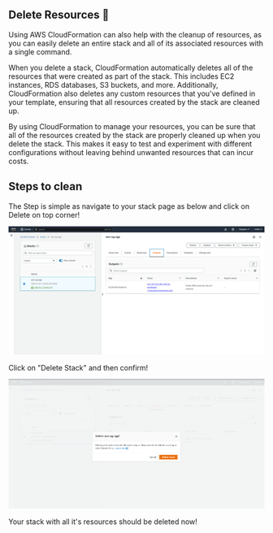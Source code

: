 ## Delete Resources 🧹
Using AWS CloudFormation can also help with the cleanup of resources, as you can easily delete an entire stack and all of its associated resources with a single command.

When you delete a stack, CloudFormation automatically deletes all of the resources that were created as part of the stack. This includes EC2 instances, RDS databases, S3 buckets, and more.
Additionally, CloudFormation also deletes any custom resources that you've defined in your template, ensuring that all resources created by the stack are cleaned up.

By using CloudFormation to manage your resources, you can be sure that all of the resources created by the stack are properly cleaned up when you delete the stack. This makes it easy to test and experiment with different configurations without leaving behind unwanted resources that can incur costs.


## Steps to clean 

The Step is simple as navigate to your stack page as below and click on Delete on top corner!

![Stack Page](/step-2-create-ec2/static/coudformation-stack-creation-output.png)

Click on "Delete Stack" and then confirm!

![Delete Confirmation](static/delete-cloudformation-stack.png)

Your stack with all it's resources should be deleted now!